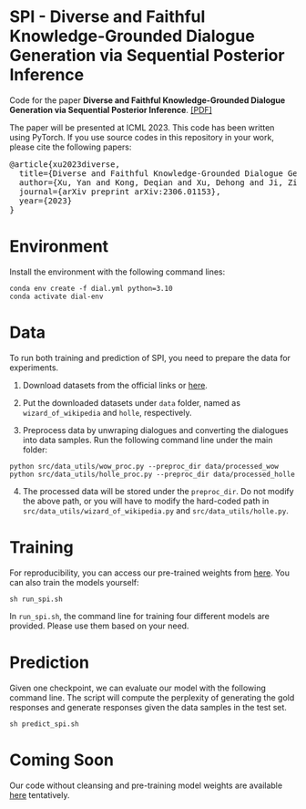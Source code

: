 # SPI - Diverse and Faithful Knowledge-Grounded Dialogue Generation via Sequential Posterior Inference

Code for the paper **Diverse and Faithful Knowledge-Grounded Dialogue Generation via Sequential Posterior Inference**. [[PDF]](https://arxiv.org/pdf/2306.01153.pdf)

The paper will be presented at ICML 2023. This code has been written using PyTorch. If you use source codes in this repository in your work, please cite the following papers:

<pre>
@article{xu2023diverse,
  title={Diverse and Faithful Knowledge-Grounded Dialogue Generation via Sequential Posterior Inference},
  author={Xu, Yan and Kong, Deqian and Xu, Dehong and Ji, Ziwei and Pang, Bo and Fung, Pascale and Wu, Ying Nian},
  journal={arXiv preprint arXiv:2306.01153},
  year={2023}
}
</pre>

# Environment

Install the environment with the following command lines:

```console
conda env create -f dial.yml python=3.10
conda activate dial-env
```

# Data

To run both training and prediction of SPI, you need to prepare the data for experiments.

1. Download datasets from the official links or [here](https://hkustconnect-my.sharepoint.com/:f:/g/personal/yxucb_connect_ust_hk/EuM6RFbNnyZOiLRyp_SIEtsBRAWq85TI2WaZywJWPGTYHw?e=rxbicW).

2. Put the downloaded datasets under `data` folder, named as `wizard_of_wikipedia` and `holle`, respectively.

3. Preprocess data by unwraping dialogues and converting the dialogues into data samples. Run the following command 
line under the main folder:

```console
python src/data_utils/wow_proc.py --preproc_dir data/processed_wow
python src/data_utils/holle_proc.py --preproc_dir data/processed_holle
```

4. The processed data will be stored under the `preproc_dir`. Do not modify the above path, or you will have to modify 
the hard-coded path in `src/data_utils/wizard_of_wikipedia.py` and `src/data_utils/holle.py`.


# Training

For reproducibility, you can access our pre-trained weights from [here](https://hkustconnect-my.sharepoint.com/:f:/g/personal/yxucb_connect_ust_hk/Euyhj33uFtdLnBcWe4bHBukB4rjbXSaoWRbG2PZ6Mcdt9Q?e=WCs3ap). You can also train the models yourself:

```console
sh run_spi.sh
```

In `run_spi.sh`, the command line for training four different models are provided. Please use them based on your need.


# Prediction

Given one checkpoint, we can evaluate our model with the following command line. The script will compute the perplexity 
of generating the gold responses and generate responses given the data samples in the test set.

```console
sh predict_spi.sh
```

# Coming Soon
Our code without cleansing and pre-training model weights are available [here](https://drive.google.com/drive/folders/1FVRA01uPUVdJ5rzN_mFcwpZAznr8XDiX?usp=share_link) tentatively.
